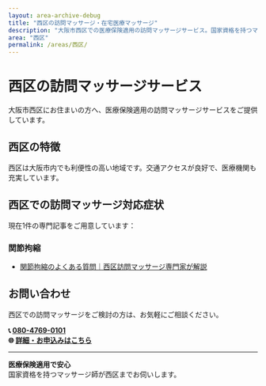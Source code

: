 ```yaml
---
layout: area-archive-debug
title: "西区の訪問マッサージ・在宅医療マッサージ"
description: "大阪市西区での医療保険適用の訪問マッサージサービス。国家資格を持つマッサージ師が地域密着でサポート。1記事掲載中。"
area: "西区"
permalink: /areas/西区/
---
```


# 西区の訪問マッサージサービス

大阪市西区にお住まいの方へ、医療保険適用の訪問マッサージサービスをご提供しています。

## 西区の特徴

西区は大阪市内でも利便性の高い地域です。交通アクセスが良好で、医療機関も充実しています。

## 西区での訪問マッサージ対応症状

現在1件の専門記事をご用意しています：


### 関節拘縮

- [関節拘縮のよくある質問｜西区訪問マッサージ専門家が解説](/qa/joint-contracture-qa-nishi/)


## お問い合わせ

西区での訪問マッサージをご検討の方は、お気軽にご相談ください。

**📞 [080-4769-0101](tel:080-4769-0101)**  
**🌐 [詳細・お申込みはこちら](https://peraichi.com/landing_pages/view/himawari-massage/)**

---

**医療保険適用で安心**  
国家資格を持つマッサージ師が西区までお伺いします。
